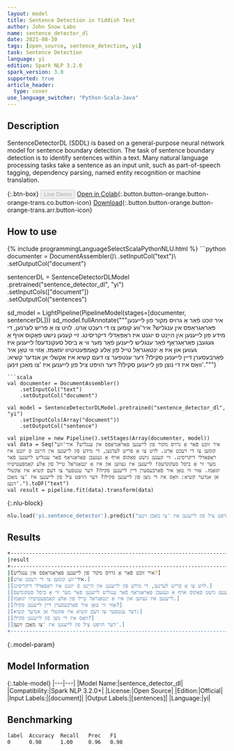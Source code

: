 ```yaml
---
layout: model
title: Sentence Detection in Yiddish Text
author: John Snow Labs
name: sentence_detector_dl
date: 2021-08-30
tags: [open_source, sentence_detection, yi]
task: Sentence Detection
language: yi
edition: Spark NLP 3.2.0
spark_version: 3.0
supported: true
article_header:
  type: cover
use_language_switcher: "Python-Scala-Java"
---
```


## Description

SentenceDetectorDL (SDDL) is based on a general-purpose neural network model for sentence boundary detection. The task of sentence boundary detection is to identify sentences within a text. Many natural language processing tasks take a sentence as an input unit, such as part-of-speech tagging, dependency parsing, named entity recognition or machine translation.

{:.btn-box}
<button class="button button-orange" disabled>Live Demo</button>
[Open in Colab](https://colab.research.google.com/github/JohnSnowLabs/spark-nlp-workshop/blob/master/tutorials/Certification_Trainings/Public/9.SentenceDetectorDL.ipynb){:.button.button-orange.button-orange-trans.co.button-icon}
[Download](https://s3.amazonaws.com/auxdata.johnsnowlabs.com/public/models/sentence_detector_dl_yi_3.2.0_3.0_1630323089681.zip){:.button.button-orange.button-orange-trans.arr.button-icon}

## How to use



<div class="tabs-box" markdown="1">
{% include programmingLanguageSelectScalaPythonNLU.html %}
```python
documenter = DocumentAssembler()\
    .setInputCol("text")\
    .setOutputCol("document")
    
sentencerDL = SentenceDetectorDLModel\
  .pretrained("sentence_detector_dl", "yi") \
  .setInputCols(["document"]) \
  .setOutputCol("sentences")

sd_model = LightPipeline(PipelineModel(stages=[documenter, sentencerDL]))
sd_model.fullAnnotate("""איר זוכט פֿאַר אַ גרויס מקור פון לייענען פּאַראַגראַפס אין ענגליש? איר'ווע קומען צו די רעכט אָרט. לויט צו אַ פריש לערנען, די מידע פון לייענען אין הייַנט ס יוגנט איז ראַפּאַדלי דיקריסינג. זיי קענען נישט פאָקוס אויף אַ געגעבן פּאַראַגראַף פֿאַר ענגליש לייענען פֿאַר מער ווי אַ ביסל סעקונדעס! לייענען איז געווען און איז אַ ינטאַגראַל טייל פון אַלע קאַמפּעטיטיוו יגזאַמז. אַזוי ווי טאָן איר פֿאַרבעסערן דיין לייענען סקילז? דער ענטפער צו דעם קשיא איז אַקשלי אן אנדער קשיא: וואָס איז די נוצן פון לייענען סקילז? דער הויפּט ציל פון לייענען איז 'צו מאַכן זינען'.""")



```
```scala
val documenter = DocumentAssembler()
    .setInputCol("text")
    .setOutputCol("document")

val model = SentenceDetectorDLModel.pretrained("sentence_detector_dl", "yi")
	.setInputCols(Array("document"))
	.setOutputCol("sentence")

val pipeline = new Pipeline().setStages(Array(documenter, model))
val data = Seq("איר זוכט פֿאַר אַ גרויס מקור פון לייענען פּאַראַגראַפס אין ענגליש? איר'ווע קומען צו די רעכט אָרט. לויט צו אַ פריש לערנען, די מידע פון לייענען אין הייַנט ס יוגנט איז ראַפּאַדלי דיקריסינג. זיי קענען נישט פאָקוס אויף אַ געגעבן פּאַראַגראַף פֿאַר ענגליש לייענען פֿאַר מער ווי אַ ביסל סעקונדעס! לייענען איז געווען און איז אַ ינטאַגראַל טייל פון אַלע קאַמפּעטיטיוו יגזאַמז. אַזוי ווי טאָן איר פֿאַרבעסערן דיין לייענען סקילז? דער ענטפער צו דעם קשיא איז אַקשלי אן אנדער קשיא: וואָס איז די נוצן פון לייענען סקילז? דער הויפּט ציל פון לייענען איז 'צו מאַכן זינען'.").toDF("text")
val result = pipeline.fit(data).transform(data)
```

{:.nlu-block}
```python
nlu.load('yi.sentence_detector').predict("איר זוכט פֿאַר אַ גרויס מקור פון לייענען פּאַראַגראַפס אין ענגליש? איר'ווע קומען צו די רעכט אָרט. לויט צו אַ פריש לערנען, די מידע פון לייענען אין הייַנט ס יוגנט איז ראַפּאַדלי דיקריסינג. זיי קענען נישט פאָקוס אויף אַ געגעבן פּאַראַגראַף פֿאַר ענגליש לייענען פֿאַר מער ווי אַ ביסל סעקונדעס! לייענען איז געווען און איז אַ ינטאַגראַל טייל פון אַלע קאַמפּעטיטיוו יגזאַמז. אַזוי ווי טאָן איר פֿאַרבעסערן דיין לייענען סקילז? דער ענטפער צו דעם קשיא איז אַקשלי אן אנדער קשיא: וואָס איז די נוצן פון לייענען סקילז? דער הויפּט ציל פון לייענען איז 'צו מאַכן זינען'.", output_level ='sentence')  
```
</div>

## Results

```bash
+--------------------------------------------------------------------------------------------------------+
|result                                                                                                  |
+--------------------------------------------------------------------------------------------------------+
|[איר זוכט פֿאַר אַ גרויס מקור פון לייענען פּאַראַגראַפס אין ענגליש?]                                    				 |
|[איר'ווע קומען צו די רעכט אָרט.]                                                                          		 |
|[לויט צו אַ פריש לערנען, די מידע פון לייענען אין הייַנט ס יוגנט איז ראַפּאַדלי דיקריסינג.]              					 |
|[זיי קענען נישט פאָקוס אויף אַ געגעבן פּאַראַגראַף פֿאַר ענגליש לייענען פֿאַר מער ווי אַ ביסל סעקונדעס!]						 |
|[לייענען איז געווען און איז אַ ינטאַגראַל טייל פון אַלע קאַמפּעטיטיוו יגזאַמז.]                         					 |
|[אַזוי ווי טאָן איר פֿאַרבעסערן דיין לייענען סקילז?]                                                   			 |
|[דער ענטפער צו דעם קשיא איז אַקשלי אן אנדער קשיא:]                                                     		 |
|[וואָס איז די נוצן פון לייענען סקילז?]                                                                 			 |
|[דער הויפּט ציל פון לייענען איז 'צו מאַכן זינען'.]                                                     			 |
+--------------------------------------------------------------------------------------------------------+

```

{:.model-param}
## Model Information

{:.table-model}
|---|---|
|Model Name:|sentence_detector_dl|
|Compatibility:|Spark NLP 3.2.0+|
|License:|Open Source|
|Edition:|Official|
|Input Labels:|[document]|
|Output Labels:|[sentences]|
|Language:|yi|

## Benchmarking

```bash
label  Accuracy  Recall   Prec   F1  
0      0.98      1.00     0.96   0.98
```
